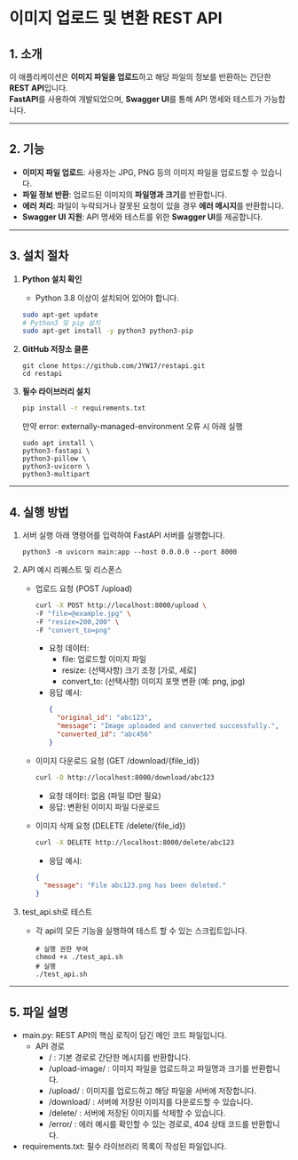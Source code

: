 # **이미지 업로드 및 변환 REST API**

## **1. 소개**
이 애플리케이션은 **이미지 파일을 업로드**하고 해당 파일의 정보를 반환하는 간단한 **REST API**입니다.  
**FastAPI**를 사용하여 개발되었으며, **Swagger UI**를 통해 API 명세와 테스트가 가능합니다.

---

## **2. 기능**
- **이미지 파일 업로드**: 사용자는 JPG, PNG 등의 이미지 파일을 업로드할 수 있습니다.
- **파일 정보 반환**: 업로드된 이미지의 **파일명과 크기**를 반환합니다.
- **에러 처리**: 파일이 누락되거나 잘못된 요청이 있을 경우 **에러 메시지**를 반환합니다.
- **Swagger UI 지원**: API 명세와 테스트를 위한 **Swagger UI**를 제공합니다.

---

## **3. 설치 절차**
1. **Python 설치 확인**  
   - Python 3.8 이상이 설치되어 있어야 합니다.
   ```bash
   sudo apt-get update
   # Python3 및 pip 설치
   sudo apt-get install -y python3 python3-pip
   ```
2. **GitHub 저장소 클론**
   ```
   git clone https://github.com/JYW17/restapi.git
   cd restapi
   ```

4. **필수 라이브러리 설치**
   ```bash
   pip install -r requirements.txt
   ```
   만약 error: externally-managed-environment 오류 시 아래 실행
   ```
   sudo apt install \
   python3-fastapi \
   python3-pillow \
   python3-uvicorn \
   python3-multipart
   ```

---

## **4. 실행 방법**
1. 서버 실행
   아래 명령어를 입력하여 FastAPI 서버를 실행합니다.
   ```
   python3 -m uvicorn main:app --host 0.0.0.0 --port 8000
   ```
2. API 예시 리퀘스트 및 리스폰스

   - 업로드 요청 (POST /upload)
     ```bash
     curl -X POST http://localhost:8000/upload \
     -F "file=@example.jpg" \
     -F "resize=200,200" \
     -F "convert_to=png"
     ```
     - 요청 데이터:
       - file: 업로드할 이미지 파일
       - resize: (선택사항) 크기 조정 [가로, 세로]
       - convert_to: (선택사항) 이미지 포맷 변환 (예: png, jpg)
     - 응답 예시:
       ```json
       {
         "original_id": "abc123",
         "message": "Image uploaded and converted successfully.",
         "converted_id": "abc456"
       }
       ```
   - 이미지 다운로드 요청 (GET /download/{file_id})
     ```bash
     curl -O http://localhost:8000/download/abc123
     ```
     - 요청 데이터: 없음 (파일 ID만 필요)
     - 응답: 변환된 이미지 파일 다운로드

   - 이미지 삭제 요청 (DELETE /delete/{file_id})
     ```bash
     curl -X DELETE http://localhost:8000/delete/abc123
     ```
     - 응답 예시:
     ```json
     {
       "message": "File abc123.png has been deleted."
     }
     ```
3. test_api.sh로 테스트
   - 각 api의 모든 기능을 실행하여 테스트 할 수 있는 스크립트입니다.
     ```
     # 실행 권한 부여
     chmod +x ./test_api.sh
     # 실행
     ./test_api.sh
     ```

---

## **5. 파일 설명**
- main.py: REST API의 핵심 로직이 담긴 메인 코드 파일입니다.
  - API 경로
    - / : 기본 경로로 간단한 메시지를 반환합니다.
    - /upload-image/ : 이미지 파일을 업로드하고 파일명과 크기를 반환합니다.
    - /upload/ : 이미지를 업로드하고 해당 파일을 서버에 저장합니다.
    - /download/ : 서버에 저장된 이미지를 다운로드할 수 있습니다.
    - /delete/ : 서버에 저장된 이미지를 삭제할 수 있습니다.
    - /error/ : 에러 예시를 확인할 수 있는 경로로, 404 상태 코드를 반환합니다.
- requirements.txt: 필수 라이브러리 목록이 작성된 파일입니다.



